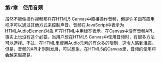 ### 第7章　使用音频

虽然不能像操作视频那样在HTML5 Canvas中直接操作音频，但是许多画布应用程序可以通过其他方式来控制声音。音频在JavaScript中表示为HTMLAudioElement对象,可在HTML中用<audito>标签表示。在Canvas中没有音频API，事实上也没有这个必要。当用户想在HTML5 Canvas中使用音频时，有很多方法可以选择。不过，在HTML里使用Audio元素的有众多的限制，这令人感到沮丧。但是，音频的API才刚刚发展，可以想象，在HTML5的Canvas里，音频的使用将会越来越简易。

